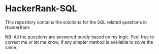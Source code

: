 # HackerRank-SQL

This repository contains the solutions for the SQL related questions in HackerRank

NB: All the questions are answered purely based on my logic.
    Feel free to correct me or let me know, if any simpler method is available to solve the same.